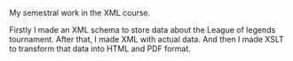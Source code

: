 My semestral work in the XML course.

Firstly I made an XML schema to store data about the League of legends tournament. After that, I made XML with actual data. And then I made XSLT to transform that data into HTML and PDF format.
